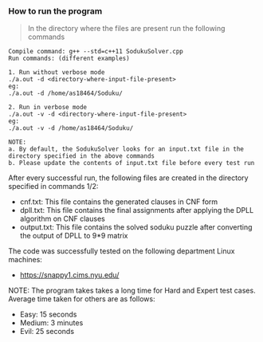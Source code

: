 ### How to run the program

> In the directory where the files are present run the following commands

```
Compile command: g++ --std=c++11 SodukuSolver.cpp
Run commands: (different examples)

1. Run without verbose mode
./a.out -d <directory-where-input-file-present>
eg:
./a.out -d /home/as18464/Soduku/

2. Run in verbose mode
./a.out -v -d <directory-where-input-file-present>
eg:
./a.out -v -d /home/as18464/Soduku/

NOTE: 
a. By default, the SodukuSolver looks for an input.txt file in the directory specified in the above commands
b. Please update the contents of input.txt file before every test run
```

After every successful run, the following files are created in the directory specified in commands 1/2:

- cnf.txt: This file contains the generated clauses in CNF form
- dpll.txt: This file contains the final assignments after applying the DPLL algorithm on CNF clauses
- output.txt: This file contains the solved soduku puzzle after converting the output of DPLL to 9*9 matrix

The code was successfully tested on the following department Linux machines:
- https://snappy1.cims.nyu.edu/

NOTE:
The program takes takes a long time for Hard and Expert test cases.
Average time taken for others are as follows:
- Easy: 15 seconds
- Medium: 3 minutes
- Evil: 25 seconds
